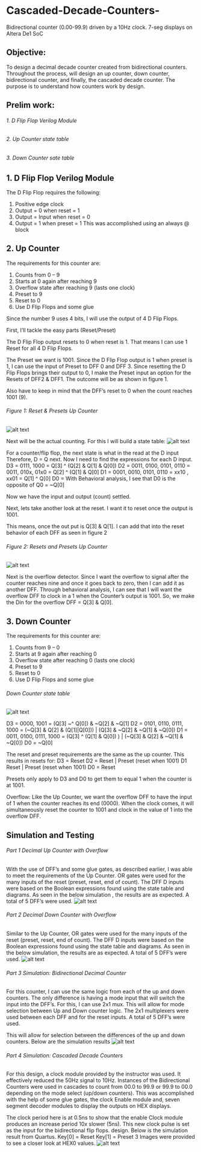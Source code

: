 # Cascaded-Decade-Counters-
Bidirectional counter (0.00-99.9) driven by a 10Hz clock. 7-seg displays on Altera De1 SoC


## Objective: 
To design a decimal decade counter created from bidirectional counters. Throughout the process, will design
an up counter, down counter, bidirectional counter, and finally, the cascaded decade counter. The purpose is to
understand how counters work by design.

## Prelim work:
###### 1. D Flip Flop Verilog Module
###### 2. Up Counter state table
###### 3. Down Counter sate table

## 1. D Flip Flop Verilog Module
The D Flip Flop requires the following:
  1. Positive edge clock
  2. Output = 0 when reset = 1
  3. Output = Input when reset = 0
  4. Output = 1 when preset = 1
This was accomplished using an always @ block

## 2. Up Counter
The requirements for this counter are:
  1. Counts from 0 – 9
  2. Starts at 0 again after reaching 9
  3. Overflow state after reaching 9 (lasts one clock)
  4. Preset to 9
  5. Reset to 0
  6. Use D Flip Flops and some glue
  
Since the number 9 uses 4 bits, I will use the output of 4 D Flip Flops.

First, I’ll tackle the easy parts (Reset/Preset)

The D Flip Flop output resets to 0 when reset is 1. That means I can use 1 Reset for all 4 D Flip Flops.

The Preset we want is 1001. Since the D Flip Flop output is 1 when preset is 1, I can use the input of Preset to DFF 0 and
DFF 3. Since resetting the D Flip Flops brings their output to 0, I make the Preset input an option for the Resets of DFF2 &
DFF1. The outcome will be as shown in figure 1.

Also have to keep in mind that the DFF’s reset to 0 when the count reaches 1001 (9). 

###### _Figure 1: Reset & Presets Up Counter_
![alt text](https://github.com/Ismaelc78/Cascaded-Decade-Counters-/blob/main/iamgesCDC/Fig.png)

Next will be the actual counting. For this I will build a state table: 
![alt text](https://github.com/Ismaelc78/Cascaded-Decade-Counters-/blob/main/iamgesCDC/Fig2.png)

For a counter/flip flop, the next state is what in the read at the D input
Therefore, D = Q next.
Now I need to find the expressions for each D input.
  D3 = 0111, 1000 = Q[3] ^ (Q[2] & Q[1] & Q[0])
  D2 = 0011, 0100, 0101, 0110 = 0011, 010x, 01x0 = Q[2] ^ (Q[1] & Q[0]
  D1 = 0001, 0010, 0101, 0110 = xx10 , xx01 = Q[1] ^ Q[0]
  D0 = With Behavioral analysis, I see that D0 is the opposite of Q0 = ~Q[0]
  
Now we have the input and output (count) settled.

Next, lets take another look at the reset. I want it to reset once the output is 1001.

This means, once the out put is Q[3] & Q[1]. I can add that into the reset behavior of each DFF as seen in figure 2

###### _Figure 2: Resets and Presets Up Counter_
![alt text](https://github.com/Ismaelc78/Cascaded-Decade-Counters-/blob/main/iamgesCDC/Fig3.png)

Next is the overflow detector. Since I want the overflow to signal after the counter reaches nine and once it goes back to
zero, then I can add it as another DFF. Through behavioral analysis, I can see that I will want the overflow DFF to clock in
a 1 when the Counter’s output is 1001. So, we make the Din for the overflow DFF = Q[3] & Q[0].

## 3. Down Counter

The requirements for this counter are:
  1. Counts from 9 – 0
  2. Starts at 9 again after reaching 0
  3. Overflow state after reaching 0 (lasts one clock)
  4. Preset to 9
  5. Reset to 0
  6. Use D Flip Flops and some glue 

###### _Down Counter state table_
![alt text](https://github.com/Ismaelc78/Cascaded-Decade-Counters-/blob/main/iamgesCDC/fig4.png)

D3 = 0000, 1001 = (Q[3] ~^ Q[0]) & ~Q[2] & ~Q[1]
D2 = 0101, 0110, 0111, 1000 = (~Q[3] & Q[2] & (Q[1]|Q[0])) | (Q[3] & ~Q[2] & ~Q[1] & ~Q[0])
D1 = 0011, 0100, 0111, 1000 = (Q[3] ^ (Q[1] & Q[0]) ) | (~Q[3] & Q[2] & ~Q[1] & ~Q[0])
D0 = ~Q[0]

The reset and preset requirements are the same as the up counter.
This results in resets for:
D3 = Reset
D2 = Reset | Preset (reset when 1001)
D1 Reset | Preset (reset when 1001)
D0 = Reset

Presets only apply to D3 and D0 to get them to equal 1 when the counter is at 1001.


Overflow: Like the Up Counter, we want the overflow DFF to have the input of 1 when the counter reaches its end
(0000). When the clock comes, it will simultaneously reset the counter to 1001 and clock in the value of 1 into the
overflow DFF. 


## Simulation and Testing
###### _Part 1 Decimal Up Counter with Overflow_

With the use of DFF’s and some glue gates, as described earlier, I was able to meet the requirements of the Up Counter.
OR gates were used for the many inputs of the reset (preset, reset, end of count). The DFF D inputs were based on the
Boolean expressions found using the state table and diagrams. As seen in the below simulation , the results are as
expected. A total of 5 DFF’s were used. 
![alt text](https://github.com/Ismaelc78/Cascaded-Decade-Counters-/blob/main/iamgesCDC/Fig5.png)


###### _Part 2 Decimal Down Counter with Overflow_

Similar to the Up Counter, OR gates were used for the many inputs of the reset (preset, reset, end of count). The DFF D
inputs were based on the Boolean expressions found using the state table and diagrams. As seen in the below
simulation, the results are as expected. A total of 5 DFF’s were used. 
![alt text](https://github.com/Ismaelc78/Cascaded-Decade-Counters-/blob/main/iamgesCDC/Fig6.png)


###### _Part 3 Simulation: Bidirectional Decimal Counter_
For this counter, I can use the same logic from each of the up and down counters. The only difference is having a mode
input that will switch the input into the DFF’s. For this, I can use 2x1 mux. This will allow for mode selection between Up
and Down counter logic. The 2x1 multiplexers were used between each DFF and for the reset inputs. A total of 5 DFF’s
were used.

This will allow for selection between the differences of the up and down counters. Below are the simulation results 
![alt text](https://github.com/Ismaelc78/Cascaded-Decade-Counters-/blob/main/iamgesCDC/Fig7.png)

###### _Part 4 Simulation: Cascaded Decade Counters_

For this design, a clock module provided by the instructor was used. It effectively reduced the 50Hz signal to 10Hz.
Instances of the Bidirectional Counters were used in cascades to count from 00.0 to 99.9 or 99.9 to 00.0 depending on
the mode select (up/down counters). This was accomplished with the help of some glue gates, the clock Enable module
and, seven segment decoder modules to display the outputs on HEX displays. 

The clock period here is at 0.5ns to show that the enable Clock module produces an increase period 10x slower (5ns).
This new clock pulse is set as the input for the bidirectional flip flops.
design. Below is the simulation result from Quartus.
Key[0] = Reset
Key[1] = Preset
3 Images were provided to see a closer look at HEX0 values. 
![alt text](https://github.com/Ismaelc78/Cascaded-Decade-Counters-/blob/main/iamgesCDC/Fig8.png)

